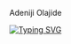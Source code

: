 <p align="center"> Adeniji Olajide </p>
<p align="center">
<a href="https://git.io/typing-svg"><img src="https://readme-typing-svg.demolab.com?font=Fira+Code&size=16&pause=1000&color=D227F7&background=FF494900&center=true&width=435&lines=Greetings+and+a+warm+welcome+to+my+profile.;I+am+Adeniji+Olajide;a+dynamic+and+versatile;Full+Stack+Web+Developer;and+a+Software+Engineer.;I+have+a+passion+for+learning+new+things." alt="Typing SVG" /></a>
</p>

